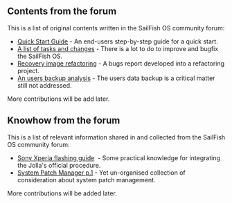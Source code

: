 ## Contents from the forum

This is a list of original contents written in the SailFish OS community forum:

* [Quick Start Guide](./quick-start-guide.md) - An end-users step-by-step guide for a quick start.
* [A list of tasks and changes](./tasks-and-changes-todo.md) - There is a lot to do to improve and bugfix the SailFish OS.
* [Recovery image refactoring](todo/recovery-image-refactoring.md) - A bugs report developed into a refactoring project.
* [An users backup analysis](todo/users-backup-analysis.md) - The users data backup is a critical matter still not addressed.

More contributions will be add later.

## Knowhow from the forum

This is a list of relevant information shared in and collected from the SailFish OS community forum:

* [Sony Xperia flashing guide](./knowhow/flashing-tools-for-Xperia-phones.md)  - Some practical knowledge for integrating the Jolla's official procedure.
* [System Patch Manager p.1](./knowhow/scripting-for-patch-manager.md) - Yet un-organised collection of consideration about system patch management.

More contributions will be added later.
